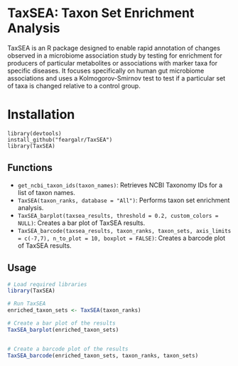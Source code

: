 # TaxSEA: Taxon Set Enrichment Analysis

TaxSEA is an R package designed to enable rapid annotation of changes observed in a microbiome association study by testing for enrichment for producers of particular metabolites or associations with marker taxa for specific diseases. It focuses specifically on human gut microbiome associations and uses a Kolmogorov-Smirnov test to test if a particular set of taxa is changed relative to a control group.


# Installation


```{r example}
library(devtools)
install_github("feargalr/TaxSEA")
library(TaxSEA)
```


## Functions

- `get_ncbi_taxon_ids(taxon_names)`: Retrieves NCBI Taxonomy IDs for a list of taxon names.
- `TaxSEA(taxon_ranks, database = "All")`: Performs taxon set enrichment analysis.
- `TaxSEA_barplot(taxsea_results, threshold = 0.2, custom_colors = NULL)`: Creates a bar plot of TaxSEA results.
- `TaxSEA_barcode(taxsea_results, taxon_ranks, taxon_sets, axis_limits = c(-7,7), n_to_plot = 10, boxplot = FALSE)`: Creates a barcode plot of TaxSEA results.

## Usage

```R
# Load required libraries
library(TaxSEA)

# Run TaxSEA
enriched_taxon_sets <- TaxSEA(taxon_ranks)

# Create a bar plot of the results
TaxSEA_barplot(enriched_taxon_sets)


# Create a barcode plot of the results
TaxSEA_barcode(enriched_taxon_sets, taxon_ranks, taxon_sets)
